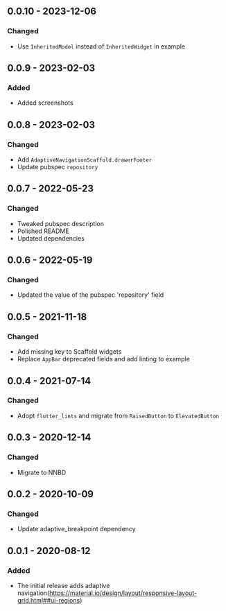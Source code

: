 ## 0.0.10 - 2023-12-06
### Changed
- Use `InheritedModel` instead of `InheritedWidget` in example

## 0.0.9 - 2023-02-03
### Added
- Added screenshots

## 0.0.8 - 2023-02-03
### Changed
- Add `AdaptiveNavigationScaffold.drawerFooter`
- Update pubspec `repository`

## 0.0.7 - 2022-05-23
### Changed
- Tweaked pubspec description
- Polished README
- Updated dependencies

## 0.0.6 - 2022-05-19
### Changed
- Updated the value of the pubspec 'repository' field

## 0.0.5 - 2021-11-18
### Changed
- Add missing key to Scaffold widgets
- Replace `AppBar` deprecated fields and add linting to example

## 0.0.4 - 2021-07-14
### Changed
- Adopt `flutter_lints` and migrate from `RaisedButton` to `ElevatedButton`

## 0.0.3 - 2020-12-14
### Changed
- Migrate to NNBD

## 0.0.2 - 2020-10-09
### Changed
- Update adaptive\_breakpoint dependency

## 0.0.1 - 2020-08-12
### Added
- The initial release adds adaptive navigation(https://material.io/design/layout/responsive-layout-grid.html##ui-regions)
